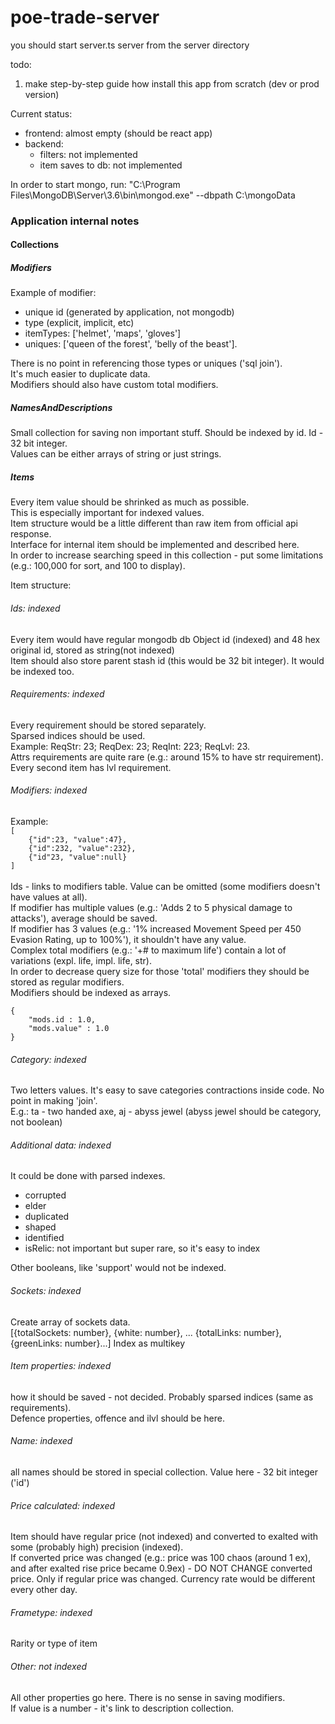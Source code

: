 # poe-trade-server
you should start server.ts server from the server directory

todo: 
1) make step-by-step guide how install this app from scratch (dev or prod version)

Current status:
- frontend: almost empty (should be react app)
- backend: 
    - filters: not implemented
    - item saves to db: not implemented
    
In order to start mongo, run: "C:\Program Files\MongoDB\Server\3.6\bin\mongod.exe" --dbpath  C:\mongoData




<h3>Application internal notes </h3>
<h4>Collections</h4>



<h5>Modifiers</h5>
Example of modifier:
<ul>
    <li>unique id (generated by application, not mongodb)</li>
    <li>type (explicit, implicit, etc)</li>
    <li>itemTypes: ['helmet', 'maps', 'gloves']</li>
    <li>uniques: ['queen of the forest', 'belly of the beast'].</li>
</ul>
There is no point in referencing those types or uniques ('sql join'). <br />
It's much easier to duplicate data.<br />
Modifiers should also have custom total modifiers.



<h5>NamesAndDescriptions</h5>
Small collection for saving non important stuff. Should be indexed by id. Id - 32 bit integer.<br />
Values can be either arrays of string or just strings.



<h5>Items</h5>   
Every item value should be shrinked as much as possible.<br />
This is especially important for indexed values.<br />
Item structure would be a little different than raw item from official api response.<br />
Interface for internal item should be implemented and described here.<br />
In order to increase searching speed in this collection - put some limitations 
(e.g.: 100,000 for sort, and 100 to display).


Item structure:
<h6>Ids: indexed</h6>
Every item would have regular mongodb db Object id (indexed) and 48 hex original id, stored as string(not indexed)<br />
Item should also store  parent stash id (this would be 32 bit integer). It would be indexed too.


<h6>Requirements: indexed</h6>
Every requirement should be stored separately.<br />
Sparsed indices should be used.<br />
Example: ReqStr: 23; ReqDex: 23; ReqInt: 223; ReqLvl: 23.<br />
Attrs requirements are quite rare (e.g.: around 15% to have str requirement). Every second item has lvl requirement.


<h6>Modifiers: indexed</h6>
Example: 
<code>
[
    {"id":23, "value":47},
    {"id":232, "value":232},
    {"id"23, "value":null}
]
</code><br />
Ids - links to modifiers table. Value can be omitted (some modifiers doesn't have values at all). <br />
If modifier has multiple values (e.g.: 'Adds 2 to 5 physical damage to attacks'), average should be saved. <br />
If modifier has 3 values (e.g.: '1% increased Movement Speed per 450 Evasion Rating, up to 100%'), it
shouldn't have any value.<br />
Complex total modifiers (e.g.: '+# to maximum life') contain a lot of variations (expl. life, impl. life, str).<br />
In order to decrease query size for those 'total' modifiers they should be stored as regular modifiers. <br/>
Modifiers should be indexed as arrays. <br />
<code>
{
    "mods.id : 1.0,
    "mods.value" : 1.0
}
</code>


<h6>Category: indexed</h6>
Two letters values. It's easy to save categories contractions inside code. No point in making 'join'.<br />
E.g.: ta - two handed axe, aj - abyss jewel (abyss jewel should be category, not boolean)
<h6>Additional data: indexed</h6>
It could be done with parsed indexes.
<ul>
    <li>corrupted</li>
    <li>elder</li>
    <li>duplicated</li>
    <li>shaped</li>
    <li>identified</li>
    <li>isRelic: not important but super rare, so it's easy to index</li>
</ul>
Other booleans, like 'support' would not be indexed.


<h6>Sockets: indexed</h6>
Create array of sockets data.<br />
[{totalSockets: number}, {white: number}, ... {totalLinks: number}, {greenLinks: number}...]
Index as multikey


<h6>Item properties: indexed</h6>
how it should be saved - not decided. Probably sparsed indices (same as requirements).<br />
Defence properties, offence and ilvl should be here.


<h6>Name: indexed</h6>
all names should be stored in special collection. Value here - 32 bit integer ('id')


<h6>Price calculated: indexed</h6>
Item should have regular price (not indexed) and converted to exalted with some (probably high) precision (indexed).<br />
If converted price was changed (e.g.: price was 100 chaos (around 1 ex), and after exalted rise price became 0.9ex) -
DO NOT CHANGE converted price. Only if regular price was changed. Currency rate would be different every other day.


<h6>Frametype: indexed</h6>
Rarity or type of item


<h6>Other: not indexed</h6>
All other properties go here. There is no sense in saving modifiers.<br />
If value is a number - it's link to description collection.

